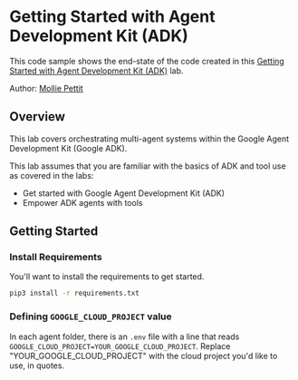 # Getting Started with Agent Development Kit (ADK)

This code sample shows the end-state of the code created in this [Getting Started with Agent Development Kit (ADK)](https://www.cloudskillsboost.google/catalog_lab/32017) lab. 

Author: [Mollie Pettit](https://github.com/molliemarie)

## Overview

This lab covers orchestrating multi-agent systems within the Google Agent Development Kit (Google ADK).

This lab assumes that you are familiar with the basics of ADK and tool use as covered in the labs:

- Get started with Google Agent Development Kit (ADK)
- Empower ADK agents with tools

## Getting Started

### Install Requirements

You'll want to install the requirements to get started. 

```bash
pip3 install -r requirements.txt
```

### Defining `GOOGLE_CLOUD_PROJECT` value

In each agent folder, there is an `.env` file with a line that reads `GOOGLE_CLOUD_PROJECT=YOUR_GOOGLE_CLOUD_PROJECT`. Replace "YOUR_GOOGLE_CLOUD_PROJECT" with the cloud project you'd like to use, in quotes.
